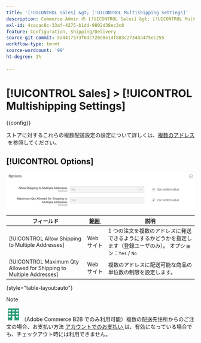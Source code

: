 ```yaml
---
title: '[!UICONTROL Sales] &gt; [!UICONTROL Multishipping Settings]'
description: Commerce Admin の [!UICONTROL Sales] &gt; [!UICONTROL Multishipping Settings] ページで設定を確認します。
exl-id: 4cacac8c-33af-4275-b1dd-9802d38ec3c8
feature: Configuration, Shipping/Delivery
source-git-commit: 5a4417373f6dc720e8e14f883c27348a475ec255
workflow-type: tm+mt
source-wordcount: '99'
ht-degree: 1%

---
```


# [!UICONTROL Sales] > [!UICONTROL Multishipping Settings]

{{config}}

ストアに対するこれらの複数配送設定の設定について詳しくは、[&#x200B; 複数のアドレス &#x200B;](../../stores-purchase/shipping-settings.md#multiple-addresses) を参照してください。

## [!UICONTROL Options]

![&#x200B; オプション &#x200B;](./assets/multishipping-settings-options.png)<!-- zoom -->

<!-- [Options](https://experienceleague.adobe.com/ja/docs/commerce-admin/stores-sales/delivery/shipping-settings#multiple-addresses) -->

| フィールド | [&#x200B; 範囲 &#x200B;](../../getting-started/websites-stores-views.md#scope-settings) | 説明 |
|--- |--- |--- |
| [!UICONTROL Allow Shipping to Multiple Addresses] | Web サイト | 1 つの注文を複数のアドレスに発送できるようにするかどうかを指定します（登録ユーザのみ）。 オプション：`Yes` / `No` |
| [!UICONTROL Maximum Qty Allowed for Shipping to Multiple Addresses] | Web サイト | 複数のアドレスに配送可能な商品の単位数の制限を設定します。 |

{style="table-layout:auto"}

>[!NOTE]
>
>![Adobe Commerce B2B](../../assets/b2b.svg) （Adobe Commerce B2B でのみ利用可能）複数の配送先住所からのご注文の場合、お支払い方法 [&#x200B; アカウントでのお支払い &#x200B;](../../b2b/enable-basic-features.md#configure-payment-on-account) は、有効になっている場合でも、チェックアウト時には利用できません。
